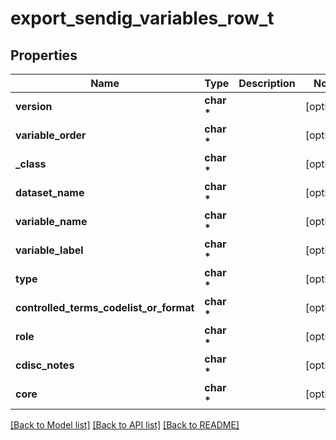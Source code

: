 # export_sendig_variables_row_t

## Properties
Name | Type | Description | Notes
------------ | ------------- | ------------- | -------------
**version** | **char \*** |  | [optional] 
**variable_order** | **char \*** |  | [optional] 
**_class** | **char \*** |  | [optional] 
**dataset_name** | **char \*** |  | [optional] 
**variable_name** | **char \*** |  | [optional] 
**variable_label** | **char \*** |  | [optional] 
**type** | **char \*** |  | [optional] 
**controlled_terms_codelist_or_format** | **char \*** |  | [optional] 
**role** | **char \*** |  | [optional] 
**cdisc_notes** | **char \*** |  | [optional] 
**core** | **char \*** |  | [optional] 

[[Back to Model list]](../README.md#documentation-for-models) [[Back to API list]](../README.md#documentation-for-api-endpoints) [[Back to README]](../README.md)


